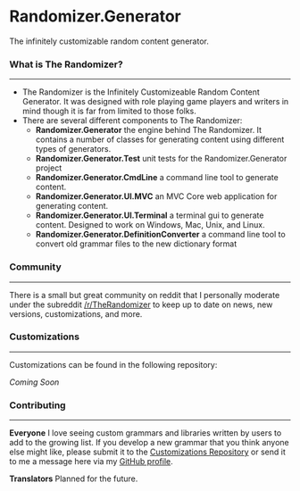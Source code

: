 # Randomizer.Generator
The infinitely customizable random content generator.

### What is The Randomizer? ###
---
* The Randomizer is the Infinitely Customizeable Random Content Generator.  It was designed with role playing game players and writers in mind though it is far from limited to those folks.
* There are several different components to The Randomizer:
  * **Randomizer.Generator** the engine behind The Randomizer.  It contains a number of classes for generating content using different types of generators.
  * **Randomizer.Generator.Test** unit tests for the Randomizer.Generator project
  * **Randomizer.Generator.CmdLine** a command line tool to generate content.
  * **Randomizer.Generator.UI.MVC** an MVC Core web application for generating content.
  * **Randomizer.Generator.UI.Terminal** a terminal gui to generate content.  Designed to work on Windows, Mac, Unix, and Linux.
  * **Randomizer.Generator.DefinitionConverter** a command line tool to convert old grammar files to the new dictionary format

### Community ###
---
There is a small but great community on reddit that I personally moderate under the subreddit [/r/TheRandomizer](http://www.reddit.com/r/therandomizer) to keep up to date on news, new versions, customizations, and more.

### Customizations ###
---
Customizations can be found in the following repository:

*Coming Soon*

### Contributing ###
---
**Everyone**
I love seeing custom grammars and libraries written by users to add to the growing list.  If you develop a new grammar that you think anyone else might like, please submit it to the [Customizations Repository](https://github.com/melance/TheRandomizerWPFCustomizations) or send it to me a message here via my [GitHub profile](https://github.com/melance).

**Translators**
Planned for the future.

